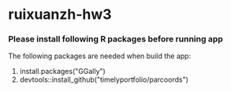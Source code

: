 # ruixuanzh-hw3
### Please install following R packages before running app
The following packages are needed when build the app: 
1. install.packages("GGally")
2. devtools::install_github("timelyportfolio/parcoords")
